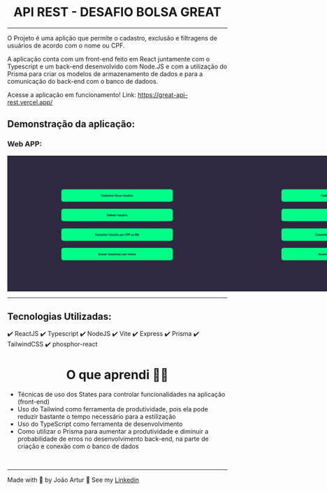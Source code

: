 <h1 align="center" > API REST - DESAFIO BOLSA GREAT </h1>

<hr/>

O Projeto é uma aplição que permite o cadastro, exclusão e filtragens de usuários de acordo com o nome ou CPF.

A aplicação conta com um front-end feito em React juntamente com o Typescript e um back-end desenvolvido com Node.JS e com a utilização do Prisma para criar os modelos de armazenamento de dados e para a comunicação do back-end com o banco de dadoos.


Acesse a aplicação em funcionamento!
Link: https://great-api-rest.vercel.app/

## Demonstração da aplicação:

<div>
    <h3>Web APP:</h3>
       <p style="display: flex; margin-top: 5px;" >
        <img src="./api-rest-great-front/src/assets/gif1.gif" alt="">
        <img src="./api-rest-great-front/src/assets/gif2.gif"  alt="">
        <img src="./api-rest-great-front/src/assets/gif3.gif"  alt="">
        <img src="./api-rest-great-front/src/assets/gif4.gif"  alt="">
    </p>
    <hr/>
     
</div>

## Tecnologias Utilizadas:

✔️ ReactJS
✔️ Typescript
✔️ NodeJS
✔️ Vite
✔️ Express
✔️ Prisma
✔️ TailwindCSS
✔️ phosphor-react


<h1 align="center">O que aprendi 👨‍💻</h1>
<ul>
    <li>Técnicas de uso dos States para controlar funcionalidades na aplicação (front-end)</li>
    <li>Uso do Tailwind como ferramenta de produtividade, pois ela pode reduzir bastante o tempo necessário para a estilização</li>
    <li>Uso do TypeScript como ferramenta de desenvolvimento</li>
    <li>Como utilizar o Prisma para aumentar a produtividade e diminuir a probabilidade de erros no desenvolvimento back-end, na parte de criação e conexão com o banco de dados</li>
   
</ul><br>

<hr>
<p>Made with 💜 by João Artur 👋 See my <a href="https://www.linkedin.com/in/magalhesartur/">Linkedin</a></p>
